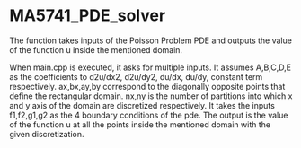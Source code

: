 # MA5741_PDE_solver
The function takes inputs of the Poisson Problem PDE and outputs the value of the function u inside the mentioned domain.

When main.cpp is executed, it asks for multiple inputs. 
It assumes A,B,C,D,E as the coefficients to d2u/dx2, d2u/dy2, du/dx, du/dy, constant term respectively.
ax,bx,ay,by correspond to the diagonally opposite points that define the rectangular domain.
nx,ny is the number of partitions into which x and y axis of the domain are discretized respectively.
It takes the inputs f1,f2,g1,g2 as the 4 boundary conditions of the pde.
The output is the value of the function u at all the points inside the mentioned domain with the given discretization.
